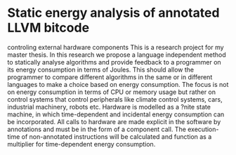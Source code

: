 # Static energy analysis of annotated LLVM bitcode
controling external hardware components 
This is a research project for my master thesis. In this research we propose a language independent
method to statically analyse algorithms and provide feedback to a programmer on its
energy consumption in terms of Joules. This should allow the programmer to compare
different algorithms in the same or in different languages to make a choice based
on energy consumption. The focus is not on energy consumption in terms of CPU or
memory usage but rather on control systems that control peripherals like climate control
systems, cars, industrial machinery, robots etc. Hardware is modelled as a ?nite
state machine, in which time-dependent and incidental energy consumption can be
incorporated. All calls to hardware are made explicit in the software by annotations
and must be in the form of a component call. The execution-time of non-annotated
instructions will be calculated and function as a multiplier for time-dependent energy
consumption.